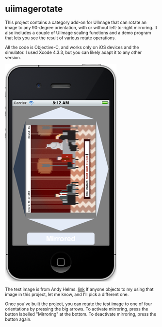 uiimagerotate
=============


This project contains a category add-on for UIImage that can rotate an image to any 90-degree orientation, with or without left-to-right mirroring. It also includes a couple of UIImage scaling functions and a demo program that lets you see the result of various rotate operations.

All the code is Objective-C, and works only on iOS devices and the simulator. I used Xcode 4.3.3, but you can likely adapt it to any other version.

![screenshot](./screenshots/screenshot.png)

The test image is from Andy Helms. [link](http://oktotally.tumblr.com/post/4551286929/lets-rock) If anyone objects to my using that image in this project, let me know, and I'll pick a different one.

Once you've built the project, you can rotate the test image to one of four orientations by pressing the big arrows. To activate mirroring, press the button labelled "Mirroring" at the bottom. To deactivate mirroring, press the button again.
